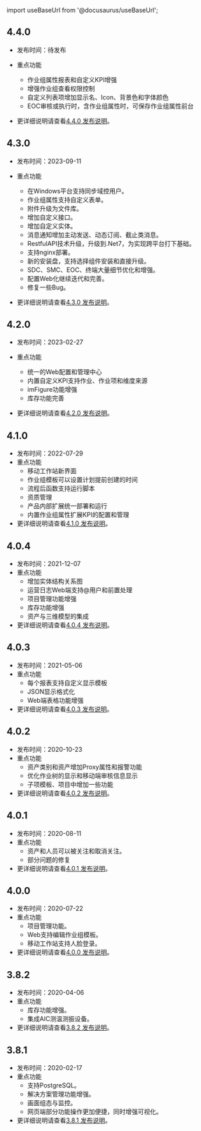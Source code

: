 
import useBaseUrl from '@docusaurus/useBaseUrl';

## 4.4.0

* 发布时间：待发布
* 重点功能
  * 作业组属性报表和自定义KPI增强
  * 增强作业组查看权限控制
  * 自定义列表项增加显示名、Icon、背景色和字体颜色
  * EOC审核或执行时，含作业组属性时，可保存作业组属性前台

* 更详细说明请查看[4.4.0 发布说明](/发布说明/4.4.0发布说明.md)。

## 4.3.0

* 发布时间：2023-09-11
* 重点功能
  * 在Windows平台支持同步域控用户。
  * 作业组属性支持自定义表单。
  * 附件升级为文件库。
  * 增加自定义接口。
  * 增加自定义实体。
  * 消息通知增加主动发送、动态订阅、截止类消息。
  * RestfulAPI技术升级，升级到.Net7，为实现跨平台打下基础。
  * 支持nginx部署。
  * 新的安装盘，支持选择组件安装和直接升级。
  * SDC、SMC、EOC、终端大量细节优化和增强。
  * 配置Web化继续迭代和完善。
  * 修复一些Bug。

* 更详细说明请查看[4.3.0 发布说明](/发布说明/4.3.0发布说明.md)。

## 4.2.0

* 发布时间：2023-02-27
* 重点功能
  * 统一的Web配置和管理中心
  * 内置自定义KPI支持作业、作业项和维度来源
  * imFigure功能增强
  * 库存功能完善

* 更详细说明请查看[4.2.0 发布说明](/发布说明/4.2.0发布说明.md)。

## 4.1.0

* 发布时间：2022-07-29
* 重点功能
  * 移动工作站新界面
  * 作业组模板可以设置计划提前创建的时间
  * 流程后函数支持运行脚本
  * 资质管理
  * 产品内部扩展统一部署和运行
  * 内置作业组属性扩展KPI的配置和管理
* 更详细说明请查看[4.1.0 发布说明](/发布说明/4.1.0发布说明.md)。

## 4.0.4

* 发布时间：2021-12-07
* 重点功能
  * 增加实体结构关系图
  * 运营日志Web端支持@用户和前置处理
  * 项目管理功能增强
  * 库存功能增强
  * 资产与三维模型的集成
* 更详细说明请查看[4.0.4 发布说明](/发布说明/4.0.4发布说明.md)。

## 4.0.3

* 发布时间：2021-05-06
* 重点功能
  * 每个报表支持自定义显示模板
  * JSON显示格式化
  * Web端表格功能增强
* 更详细说明请查看[4.0.3 发布说明](/发布说明/4.0.3发布说明.md)。

## 4.0.2

* 发布时间：2020-10-23
* 重点功能
  * 资产类别和资产增加Proxy属性和报警功能
  * 优化作业树的显示和移动端审核信息显示
  * 子项模板、项目中增加一些功能
* 更详细说明请查看[4.0.2 发布说明](/发布说明/4.0.2发布说明.md)。  

## 4.0.1

* 发布时间：2020-08-11
* 重点功能
  * 资产和人员可以被关注和取消关注。
  * 部分问题的修复
* 更详细说明请查看[4.0.1 发布说明](/发布说明/4.0.1发布说明.md)。

## 4.0.0

* 发布时间：2020-07-22
* 重点功能
  * 项目管理功能。
  * Web支持编辑作业组模板。
  * 移动工作站支持人脸登录。
* 更详细说明请查看[4.0.0 发布说明](/发布说明/4.0.0发布说明.md)。

## 3.8.2

* 发布时间：2020-04-06
* 重点功能
  * 库存功能增强。
  * 集成AIC测温测振设备。
* 更详细说明请查看[3.8.2 发布说明](/发布说明/3.8.2发布说明.md)。

## 3.8.1

* 发布时间：2020-02-17
* 重点功能
  * 支持PostgreSQL。
  * 解决方案管理功能增强。
  * 画面组态与监控。
  * 网页端部分功能操作更加便捷，同时增强可视化。
* 更详细说明请查看[3.8.1 发布说明](/发布说明/3.8.1发布说明.md)。
